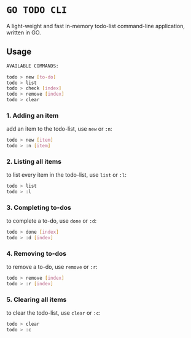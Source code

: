 # `GO TODO CLI`
A light-weight and fast in-memory todo-list command-line application, written in GO.

## Usage

```bash
AVAILABLE COMMANDS:

todo > new [to-do]
todo > list
todo > check [index]
todo > remove [index]
todo > clear
```

### 1. Adding an item
add an item to the todo-list, use `new` or `:n`:
```bash
todo > new [item]
todo > :n [item]
```

### 2. Listing all items
to list every item in the todo-list, use `list` or `:l`:
```bash
todo > list
todo > :l
```

### 3. Completing to-dos
to complete a to-do, use `done` or `:d`:
```bash
todo > done [index]
todo > :d [index]
```

### 4. Removing to-dos
to remove a to-do, use `remove` or `:r`:
```bash
todo > remove [index]
todo > :r [index]
```

### 5. Clearing all items
to clear the todo-list, use `clear` or `:c`:
```bash
todo > clear
todo > :c
```
